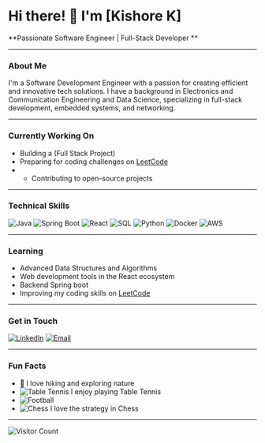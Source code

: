 
# Hi there! 👋 I'm [Kishore K]

**Passionate Software Engineer | Full-Stack Developer **

---

### About Me
I'm a Software Development Engineer with a passion for creating efficient and innovative tech solutions. I have a background in Electronics and Communication Engineering and Data Science, specializing in full-stack development, embedded systems, and networking.

---

### Currently Working On
- Building a (Full Stack Project)
- Preparing for coding challenges on [LeetCode](https://leetcode.com/u/kishorek12/)
- - Contributing to open-source projects

---

### Technical Skills
![Java](https://img.shields.io/badge/Java-007396?logo=java&logoColor=white)
![Spring Boot](https://img.shields.io/badge/Spring%20Boot-6DB33F?logo=springboot&logoColor=white)
![React](https://img.shields.io/badge/React-20232A?logo=react&logoColor=61DAFB)
![SQL](https://img.shields.io/badge/SQL-4479A1?logo=postgresql&logoColor=white)
![Python](https://img.shields.io/badge/Python-3776AB?logo=python&logoColor=white)
![Docker](https://img.shields.io/badge/Docker-2496ED?logo=docker&logoColor=white)
![AWS](https://img.shields.io/badge/AWS-232F3E?logo=amazon-aws&logoColor=white)


---

### Learning
- Advanced Data Structures and Algorithms
- Web development tools in the React ecosystem
- Backend Spring boot
- Improving my coding skills on [LeetCode](https://leetcode.com/u/kishorek12/)

---

### Get in Touch
[![LinkedIn](https://img.shields.io/badge/LinkedIn-blue?logo=linkedin&logoColor=white)](https://www.linkedin.com/in/kishorek2003/)
[![Email](https://img.shields.io/badge/Gmail-D14836?logo=gmail&logoColor=white)](mailto:kishorekarthik2003@gmail.com)

---

### Fun Facts
- 🧗 I love hiking and exploring nature
- ![Table Tennis](https://img.shields.io/badge/-Table%20Tennis-blue?logo=table-tennis&logoColor=white) I enjoy playing Table Tennis
- ![Football](https://img.shields.io/badge/-Football-green?logo=football&logoColor=white)
- ![Chess](https://img.shields.io/badge/-Chess-black?logo=chess&logoColor=white) I love the strategy in Chess


---

![Visitor Count](https://visitor-badge.glitch.me/badge?page_id=your-username.your-username)
